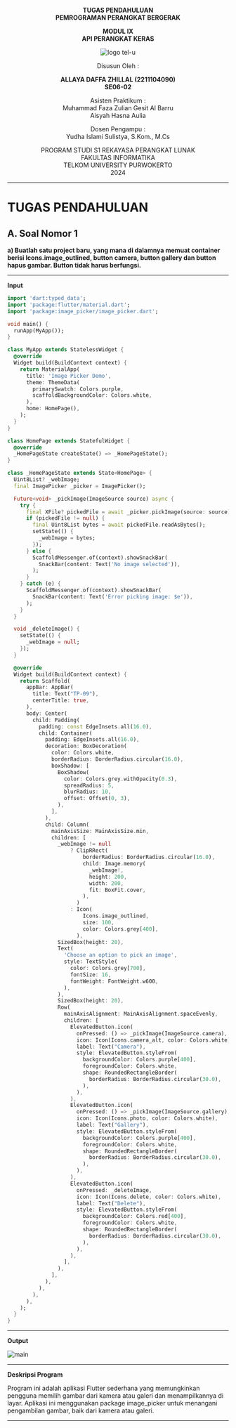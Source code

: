 <div align="center">

**TUGAS PENDAHULUAN**  
**PEMROGRAMAN PERANGKAT BERGERAK**

**MODUL IX**  
**API PERANGKAT KERAS**

![logo tel-u](https://github.com/user-attachments/assets/3a44181d-9c92-47f6-8cf0-87755117fd99)

Disusun Oleh :

**ALLAYA DAFFA ZHILLAL (2211104090)**  
**SE06-02**

Asisten Praktikum :  
Muhammad Faza Zulian Gesit Al Barru  
Aisyah Hasna Aulia

Dosen Pengampu :  
Yudha Islami Sulistya, S.Kom., M.Cs

PROGRAM STUDI S1 REKAYASA PERANGKAT LUNAK  
FAKULTAS INFORMATIKA  
TELKOM UNIVERSITY PURWOKERTO  
2024

</div>

---

# TUGAS PENDAHULUAN

## A. Soal Nomor 1
**a) Buatlah satu project baru, yang mana di dalamnya memuat container berisi
Icons.image_outlined, button camera, button gallery dan button hapus gambar.
Button tidak harus berfungsi.**

---

**Input**
```dart
import 'dart:typed_data';
import 'package:flutter/material.dart';
import 'package:image_picker/image_picker.dart';

void main() {
  runApp(MyApp());
}

class MyApp extends StatelessWidget {
  @override
  Widget build(BuildContext context) {
    return MaterialApp(
      title: 'Image Picker Demo',
      theme: ThemeData(
        primarySwatch: Colors.purple,
        scaffoldBackgroundColor: Colors.white,
      ),
      home: HomePage(),
    );
  }
}

class HomePage extends StatefulWidget {
  @override
  _HomePageState createState() => _HomePageState();
}

class _HomePageState extends State<HomePage> {
  Uint8List? _webImage;
  final ImagePicker _picker = ImagePicker();

  Future<void> _pickImage(ImageSource source) async {
    try {
      final XFile? pickedFile = await _picker.pickImage(source: source);
      if (pickedFile != null) {
        final Uint8List bytes = await pickedFile.readAsBytes();
        setState(() {
          _webImage = bytes;
        });
      } else {
        ScaffoldMessenger.of(context).showSnackBar(
          SnackBar(content: Text('No image selected')),
        );
      }
    } catch (e) {
      ScaffoldMessenger.of(context).showSnackBar(
        SnackBar(content: Text('Error picking image: $e')),
      );
    }
  }

  void _deleteImage() {
    setState(() {
      _webImage = null;
    });
  }

  @override
  Widget build(BuildContext context) {
    return Scaffold(
      appBar: AppBar(
        title: Text("TP-09"),
        centerTitle: true,
      ),
      body: Center(
        child: Padding(
          padding: const EdgeInsets.all(16.0),
          child: Container(
            padding: EdgeInsets.all(16.0),
            decoration: BoxDecoration(
              color: Colors.white,
              borderRadius: BorderRadius.circular(16.0),
              boxShadow: [
                BoxShadow(
                  color: Colors.grey.withOpacity(0.3),
                  spreadRadius: 5,
                  blurRadius: 10,
                  offset: Offset(0, 3),
                ),
              ],
            ),
            child: Column(
              mainAxisSize: MainAxisSize.min,
              children: [
                _webImage != null
                    ? ClipRRect(
                        borderRadius: BorderRadius.circular(16.0),
                        child: Image.memory(
                          _webImage!,
                          height: 200,
                          width: 200,
                          fit: BoxFit.cover,
                        ),
                      )
                    : Icon(
                        Icons.image_outlined,
                        size: 100,
                        color: Colors.grey[400],
                      ),
                SizedBox(height: 20),
                Text(
                  'Choose an option to pick an image',
                  style: TextStyle(
                    color: Colors.grey[700],
                    fontSize: 16,
                    fontWeight: FontWeight.w600,
                  ),
                ),
                SizedBox(height: 20),
                Row(
                  mainAxisAlignment: MainAxisAlignment.spaceEvenly,
                  children: [
                    ElevatedButton.icon(
                      onPressed: () => _pickImage(ImageSource.camera),
                      icon: Icon(Icons.camera_alt, color: Colors.white),
                      label: Text("Camera"),
                      style: ElevatedButton.styleFrom(
                        backgroundColor: Colors.purple[400],
                        foregroundColor: Colors.white,
                        shape: RoundedRectangleBorder(
                          borderRadius: BorderRadius.circular(30.0),
                        ),
                      ),
                    ),
                    ElevatedButton.icon(
                      onPressed: () => _pickImage(ImageSource.gallery),
                      icon: Icon(Icons.photo, color: Colors.white),
                      label: Text("Gallery"),
                      style: ElevatedButton.styleFrom(
                        backgroundColor: Colors.purple[400],
                        foregroundColor: Colors.white,
                        shape: RoundedRectangleBorder(
                          borderRadius: BorderRadius.circular(30.0),
                        ),
                      ),
                    ),
                    ElevatedButton.icon(
                      onPressed: _deleteImage,
                      icon: Icon(Icons.delete, color: Colors.white),
                      label: Text("Delete"),
                      style: ElevatedButton.styleFrom(
                        backgroundColor: Colors.red[400],
                        foregroundColor: Colors.white,
                        shape: RoundedRectangleBorder(
                          borderRadius: BorderRadius.circular(30.0),
                        ),
                      ),
                    ),
                  ],
                ),
              ],
            ),
          ),
        ),
      ),
    );
  }
}

```

---

**Output**

![main](https://github.com/user-attachments/assets/43372fa1-59ac-4c96-9564-8534b61ec48f)


---

**Deskripsi Program**


Program ini adalah aplikasi Flutter sederhana yang memungkinkan pengguna memilih gambar dari kamera atau galeri dan menampilkannya di layar. Aplikasi ini menggunakan package image_picker untuk menangani pengambilan gambar, baik dari kamera atau galeri.

---
